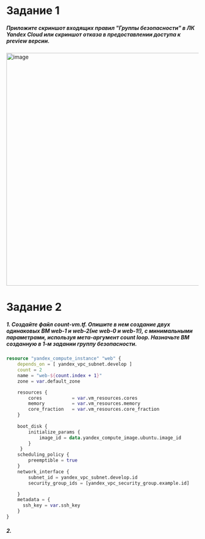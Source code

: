 # Задание 1
##### Приложите скриншот входящих правил "Группы безопасности" в ЛК Yandex Cloud или скриншот отказа в предоставлении доступа к preview версии.
<img width="610" alt="image" src="https://github.com/nehardcore/terraform/assets/97674120/87297d04-3528-4a2f-84d4-98ec1da68ac4">
  
# Задание 2
##### 1. Создайте файл count-vm.tf. Опишите в нем создание двух одинаковых ВМ web-1 и web-2(не web-0 и web-1!), с минимальными параметрами, используя мета-аргумент count loop. Назначьте ВМ созданную в 1-м задании группу безопасности.

```terraform
resource "yandex_compute_instance" "web" {
    depends_on = [ yandex_vpc_subnet.develop ]
    count = 2
    name = "web-${count.index + 1}"
    zone = var.default_zone

    resources {
        cores           = var.vm_resources.cores
        memory          = var.vm_resources.memory
        core_fraction   = var.vm_resources.core_fraction
    }
    
    boot_disk {
        initialize_params {
            image_id = data.yandex_compute_image.ubuntu.image_id
        }
     }
    scheduling_policy {
        preemptible = true
    }
    network_interface {
        subnet_id = yandex_vpc_subnet.develop.id
        security_group_ids = [yandex_vpc_security_group.example.id]

    }
    metadata = {
      ssh_key = var.ssh_key
    }
}
```

##### 2.
